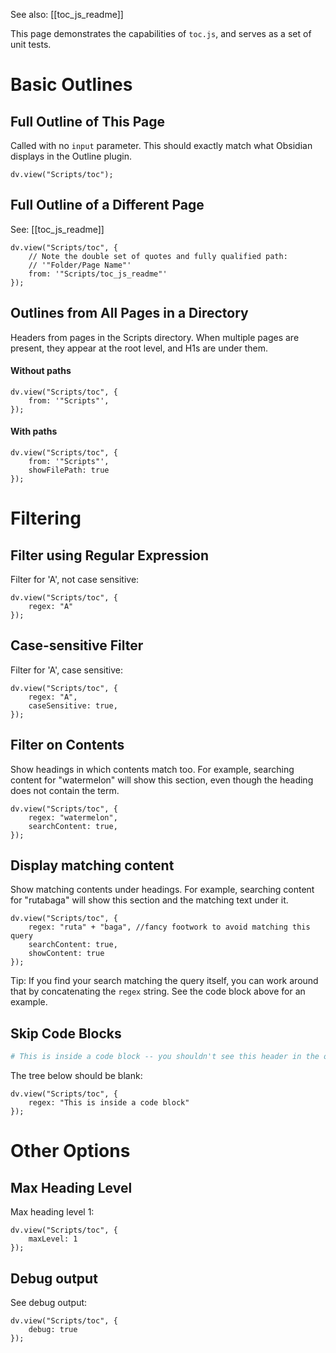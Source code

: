 See also: [[toc_js_readme]]

This page demonstrates the capabilities of `toc.js`, and serves as a set of unit tests.

# Basic Outlines

## Full Outline of This Page

Called with no `input` parameter. This should exactly match what Obsidian displays in the Outline plugin.

```dataviewjs
dv.view("Scripts/toc");
```

## Full Outline of a Different Page

See: [[toc_js_readme]]

```dataviewjs
dv.view("Scripts/toc", {
    // Note the double set of quotes and fully qualified path:
    // '"Folder/Page Name"'
    from: '"Scripts/toc_js_readme"'
});
```

## Outlines from All Pages in a Directory

Headers from pages in the Scripts directory. When multiple pages are present, they appear at the root level, and H1s are under them.

#### Without paths

```dataviewjs
dv.view("Scripts/toc", {
    from: '"Scripts"',
});
```

#### With paths

```dataviewjs
dv.view("Scripts/toc", {
    from: '"Scripts"',
    showFilePath: true
});
```

# Filtering

## Filter using Regular Expression

Filter for 'A', not case sensitive:

```dataviewjs
dv.view("Scripts/toc", {
    regex: "A"
});
```

## Case-sensitive Filter

Filter for 'A', case sensitive:

```dataviewjs
dv.view("Scripts/toc", {
    regex: "A",
    caseSensitive: true,
});
```

## Filter on Contents

Show headings in which contents match too. For example, searching content for "watermelon" will show this section, even though the heading does not contain the term.

```dataviewjs
dv.view("Scripts/toc", {
    regex: "watermelon",
    searchContent: true,
});
```

## Display matching content

Show matching contents under headings. For example, searching content for "rutabaga" will show this section and the matching text under it.  

```dataviewjs
dv.view("Scripts/toc", {
    regex: "ruta" + "baga", //fancy footwork to avoid matching this query
    searchContent: true,
    showContent: true
});
```

Tip: If you find your search matching the query itself, you can work around that by concatenating the `regex` string. See the code block above for an example.

## Skip Code Blocks

```python
# This is inside a code block -- you shouldn't see this header in the outline!
```

The tree below should be blank:

```dataviewjs
dv.view("Scripts/toc", {
    regex: "This is inside a code block"
});
```

# Other Options

## Max Heading Level

Max heading level 1:

```dataviewjs
dv.view("Scripts/toc", {
    maxLevel: 1
});
```

## Debug output

See debug output:

```dataviewjs
dv.view("Scripts/toc", {
    debug: true
});
```
